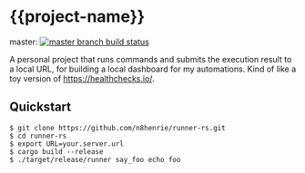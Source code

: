 # {{project-name}}

master: [![master branch build status](https://github.com/n8henrie/runner-rs/actions/workflows/build.yml/badge.svg?branch=master)](https://github.com/n8henrie/runner-rs/actions/workflows/build.yml)

<!-- dev: [![dev branch build status](https://github.com/n8henrie/runner-rs/actions/workflows/build.yml/badge.svg?branch=dev)](https://github.com/n8henrie/runner-rs/actions/workflows/build.yml) -->

A personal project that runs commands and submits the execution result to a
local URL, for building a local dashboard for my automations. Kind of like a
toy version of <https://healthchecks.io/>.

## Quickstart

```console
$ git clone https://github.com/n8henrie/runner-rs.git
$ cd runner-rs
$ export URL=your.server.url
$ cargo build --release
$ ./target/release/runner say_foo echo foo
```
